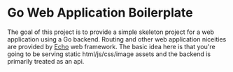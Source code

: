 # Go Web Application Boilerplate

The goal of this project is to provide a simple skeleton project for a web application using a Go backend. Routing and other web application niceities are provided by [Echo](https://echo.labstack.com/) web framework. The basic idea here is that you're going to be serving static html/js/css/image assets and the backend is primarily treated as an api.
